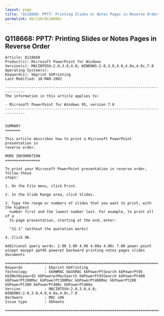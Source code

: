 ```yaml
---
layout: page
title: "Q118668: PPT7: Printing Slides or Notes Pages in Reverse Order"
permalink: kb/118/Q118668/
---
```


## Q118668: PPT7: Printing Slides or Notes Pages in Reverse Order

	Article: Q118668
	Product(s): Microsoft PowerPoint for Windows
	Version(s): MACINTOSH:2.0,3.0,4.0; WINDOWS:2.0,3.0,4.0,4.0a,4.0c,7.0
	Operating System(s): 
	Keyword(s): kbprint kbPrinting
	Last Modified: 18-MAR-2002
	
	-------------------------------------------------------------------------------
	The information in this article applies to:
	
	- Microsoft PowerPoint for Windows 95, version 7.0 
	-------------------------------------------------------------------------------
	
	
	SUMMARY
	=======
	
	This article describes how to print a Microsoft PowerPoint presentation in
	reverse order.
	
	MORE INFORMATION
	================
	
	To print your Microsoft PowerPoint presentation in reverse order, follow these
	steps:
	
	1. On the File menu, click Print.
	
	2. In the Slide Range area, click Slides.
	
	3. Type the range or numbers of slides that you want to print, with the highest
	  number first and the lowest number last. For example, to print all of a
	  31-page presentation, starting at the end, enter:
	
	  "31-1" (without the quotation marks)
	
	4. Click OK.
	
	Additional query words: 2.00 3.00 4.00 4.00a 4.00c 7.00 power point winppt macppt ppt95 powerpt backward printing notes pages slides documents
	
	======================================================================
	Keywords          : kbprint kbPrinting 
	Technology        : kbHWMAC kbOSMAC kbPowerPtSearch kbPowerPt95 kbZNotKeyword2 kbPowerptMacSearch kbPowerPt95Search kbPowerPt400 kbPowerPt200Mac kbPowerPt300Mac kbPowerPt400Mac kbPowerPt200 kbPowerPt300 kbPowerPt400c kbPowerPt400a
	Version           : MACINTOSH:2.0,3.0,4.0; WINDOWS:2.0,3.0,4.0,4.0a,4.0c,7.0
	Hardware          : MAC x86
	Issue type        : kbhowto
	
	=============================================================================
	
